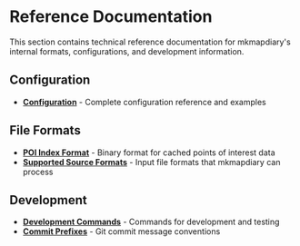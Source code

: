 # Reference Documentation

This section contains technical reference documentation for mkmapdiary's internal formats, configurations, and development information.

## Configuration

- **[Configuration](configuration.md)** - Complete configuration reference and examples

## File Formats

- **[POI Index Format](poi-index-format.md)** - Binary format for cached points of interest data
- **[Supported Source Formats](supported_source_formats/index.md)** - Input file formats that mkmapdiary can process

## Development

- **[Development Commands](development/dev-commands.md)** - Commands for development and testing
- **[Commit Prefixes](development/commit-prefixes.md)** - Git commit message conventions
